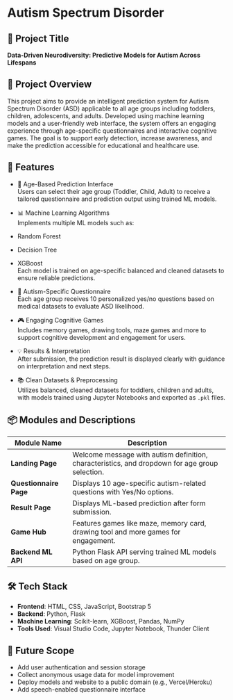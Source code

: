 # Autism Spectrum Disorder

## 🧠 Project Title  
**Data-Driven Neurodiversity: Predictive Models for Autism Across Lifespans**

## 📝 Project Overview  
This project aims to provide an intelligent prediction system for Autism Spectrum Disorder (ASD) applicable to all age groups including toddlers, children, adolescents, and adults. Developed using machine learning models and a user-friendly web interface, the system offers an engaging experience through age-specific questionnaires and interactive cognitive games. The goal is to support early detection, increase awareness, and make the prediction accessible for educational and healthcare use.

## 🚀 Features  

- 👤 Age-Based Prediction Interface  
Users can select their age group (Toddler, Child, Adult) to receive a tailored questionnaire and prediction output using trained ML models.

- 📊 Machine Learning Algorithms  
Implements multiple ML models such as:
- Random Forest
- Decision Tree
- XGBoost  
Each model is trained on age-specific balanced and cleaned datasets to ensure reliable predictions.

- 🧠 Autism-Specific Questionnaire  
Each age group receives 10 personalized yes/no questions based on medical datasets to evaluate ASD likelihood.

- 🎮 Engaging Cognitive Games  
Includes memory games, drawing tools, maze games and more to support cognitive development and engagement for users.

- 💡 Results & Interpretation  
After submission, the prediction result is displayed clearly with guidance on interpretation and next steps.

- 📚 Clean Datasets & Preprocessing  
Utilizes balanced, cleaned datasets for toddlers, children and adults, with models trained using Jupyter Notebooks and exported as `.pkl` files.

## 📦 Modules and Descriptions  

| Module Name           | Description                                                                 |
|-----------------------|-----------------------------------------------------------------------------|
| **Landing Page**          | Welcome message with autism definition, characteristics, and dropdown for age group selection. |
| **Questionnaire Page**    | Displays 10 age-specific autism-related questions with Yes/No options.     |
| **Result Page**          | Displays ML-based prediction after form submission.                        |
| **Game Hub**              | Features games like maze, memory card, drawing tool and more games for engagement. |
| **Backend ML API**        | Python Flask API serving trained ML models based on age group.             |

## 🛠️ Tech Stack  

- **Frontend**: HTML, CSS, JavaScript, Bootstrap 5  
- **Backend**: Python, Flask  
- **Machine Learning**: Scikit-learn, XGBoost, Pandas, NumPy  
- **Tools Used**: Visual Studio Code, Jupyter Notebook, Thunder Client

## 🔮 Future Scope  
- Add user authentication and session storage  
- Collect anonymous usage data for model improvement  
- Deploy models and website to a public domain (e.g., Vercel/Heroku)  
- Add speech-enabled questionnaire interface  

